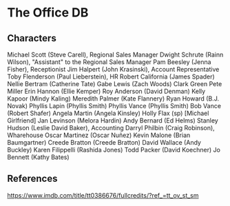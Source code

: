 # The Office DB

## Characters

Michael Scott (Steve Carell), Regional Sales Manager
Dwight Schrute (Rainn Wilson), "Assistant" to the Regional Sales Manager
Pam Beesley (Jenna Fisher), Receptionist
Jim Halpert (John Krasinski), Account Representative
Toby Flenderson (Paul Lieberstein), HR
Robert California (James Spader)
Nellie Bertram (Catherine Tate)
Gabe Lewis (Zach Woods)
Clark Green
Pete Miller
Erin Hannon (Ellie Kemper)
Roy Anderson (David Denman)
Kelly Kapoor (Mindy Kaling)
Meredith Palmer (Kate Flannery)
Ryan Howard (B.J. Novak)
Phyllis Lapin (Phyllis Smith)
Phyllis Vance (Phyllis Smith)
Bob Vance (Robert Shafer)
Angela Martin (Angela Kinsley)
Holly Flax (sp) [Michael Girlfriend]
Jan Levinson (Melora Hardin)
Andy Bernard (Ed Helms)
Stanley Hudson (Leslie David Baker), Accounting
Darryl Philbin (Craig Robinson), Wharehouse
Oscar Martinez (Oscar Nuñez)
Kevin Malone (Brian Baumgartner)
Creede Bratton (Creede Bratton)
David Wallace (Andy Buckley)
Karen Filippelli (Rashida Jones)
Todd Packer (David Koechner)
Jo Bennett (Kathy Bates)

## References

https://www.imdb.com/title/tt0386676/fullcredits/?ref_=tt_ov_st_sm

